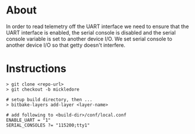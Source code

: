# About

In order to read telemetry off the UART interface we need to ensure that the UART interface is enabled, the serial 
console is disabled and the serial console variable is set to another device I/O. We set serial console to another 
device I/O so that getty doesn't interfere.

# Instructions

```
> git clone <repo-url>
> git checkout -b mickledore

# setup build directory, then ...
> bitbake-layers add-layer <layer-name>

# add following to <build-dir>/conf/local.conf
ENABLE_UART = "1"
SERIAL_CONSOLES ?= "115200;tty1"
```
